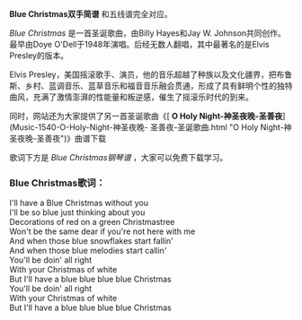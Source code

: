 

**Blue Christmas双手简谱** 和五线谱完全对应。

_Blue Christmas_ 是一首圣诞歌曲，由Billy Hayes和Jay W. Johnson共同创作。最早由Doye
O'Dell于1948年演唱。后经无数人翻唱，其中最著名的是Elvis Presley的版本。

Elvis
Presley，美国摇滚歌手、演员，他的音乐超越了种族以及文化疆界，把布鲁斯、乡村、蓝调音乐、蓝草音乐和福音音乐融会贯通，形成了具有鲜明个性的独特曲风，充满了激情澎湃的性能量和叛逆感，催生了摇滚乐时代的到来。

同时，网站还为大家提供了另一首圣诞歌曲《[ **O Holy Night-神圣夜晚-圣善夜**](Music-1540-O-Holy-Night-神圣夜晚-
圣善夜-圣诞歌曲.html "O Holy Night-神圣夜晚-圣善夜")》曲谱下载

歌词下方是 _Blue Christmas钢琴谱_ ，大家可以免费下载学习。

### Blue Christmas歌词：

I'll have a Blue Christmas without you  
I'll be so blue just thinking about you  
Decorations of red on a green Christmastree  
Won't be the same dear if you're not here with me  
And when those blue snowflakes start fallin'  
And when those blue melodies start callin'  
You'll be doin' all right  
With your Christmas of white  
But I'll have a blue blue blue blue Christmas  
You'll be doin' all right  
With your Christmas of white  
But I'll have a blue blue blue blue Christmas

